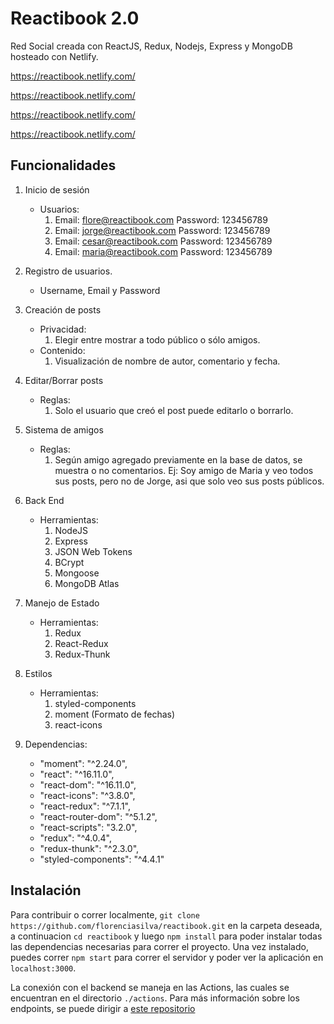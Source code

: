 # Reactibook 2.0

Red Social creada con ReactJS, Redux, Nodejs, Express y MongoDB hosteado con Netlify.

https://reactibook.netlify.com/

https://reactibook.netlify.com/

https://reactibook.netlify.com/

https://reactibook.netlify.com/


## Funcionalidades

1. Inicio de sesión
    * Usuarios:
        1. Email: flore@reactibook.com Password: 123456789
        2. Email: jorge@reactibook.com Password: 123456789
        3. Email: cesar@reactibook.com Password: 123456789
        4. Email: maria@reactibook.com Password: 123456789
2. Registro de usuarios.
      * Username, Email y Password
3. Creación de posts 
    * Privacidad:
        1. Elegir entre mostrar a todo público o sólo amigos.
    * Contenido:
        1. Visualización de nombre de autor, comentario y fecha.
4. Editar/Borrar posts
    * Reglas:
        1. Solo el usuario que creó el post puede editarlo o borrarlo.
5. Sistema de amigos
    * Reglas:
        1. Según amigo agregado previamente en la base de datos, se muestra o no comentarios. Ej: Soy amigo de Maria y veo todos sus posts, pero no de Jorge, asi que solo veo sus posts públicos.
6. Back End
    * Herramientas:
       1. NodeJS
       2. Express
       3. JSON Web Tokens
       4. BCrypt
       5. Mongoose
       6. MongoDB Atlas
7. Manejo de Estado
    * Herramientas:
        1. Redux
        2. React-Redux
        3. Redux-Thunk
8. Estilos
    * Herramientas:
        1. styled-components
        2. moment (Formato de fechas)
        3. react-icons

8. Dependencias:
   * "moment": "^2.24.0",
   * "react": "^16.11.0",
   * "react-dom": "^16.11.0",
   * "react-icons": "^3.8.0",
   * "react-redux": "^7.1.1",
   * "react-router-dom": "^5.1.2",
   * "react-scripts": "3.2.0",
   * "redux": "^4.0.4",
   * "redux-thunk": "^2.3.0",
   * "styled-components": "^4.4.1"


## Instalación

Para contribuir o correr localmente, `git clone https://github.com/florenciasilva/reactibook.git` en la carpeta deseada, a continuacion `cd reactibook` y luego `npm install` para poder instalar todas las dependencias necesarias para correr el proyecto. Una vez instalado, puedes correr `npm start` para correr el servidor y poder ver la aplicación en `localhost:3000`.

La conexión con el backend se maneja en las Actions, las cuales se encuentran en el directorio `./actions`. 
Para más información sobre los endpoints, se puede dirigir a [este repositorio](https://github.com/florenciasilva/reactibook-api)
